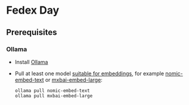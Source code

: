 # Fedex Day

## Prerequisites

### Ollama

- Install [Ollama](https://ollama.com/download)
- Pull at least one model [suitable for embeddings](https://ollama.com/search?c=embedding), for example [nomic-embed-text](https://ollama.com/library/nomic-embed-text) or [mxbai-embed-large](https://ollama.com/library/mxbai-embed-large):

  ```
  ollama pull nomic-embed-text
  ollama pull mxbai-embed-large
  ```

